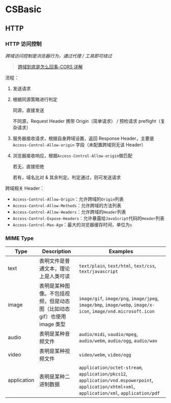 # CSBasic

## HTTP

### HTTP 访问控制

_跨域访问控制是浏览器行为，通过代理 / 工具即可绕过_

> [跨域到底是怎么回事-CORS 详解](https://ben-lau.github.io/%E8%B7%A8%E5%9F%9F%E5%88%B0%E5%BA%95%E6%98%AF%E6%80%8E%E4%B9%88%E5%9B%9E%E4%BA%8B-CORS%E8%AF%A6%E8%A7%A3/)

流程：

1. 发送请求
2. 根据同源策略进行判定

   同源，直接发送

   不同源，Request Header 携带 Origin（简单请求） / 预检请求 preflight（复杂请求）

3. 服务器接收请求，根据自身跨域设置，返回 Response Header，主要是 `Access-Control-Allow-origin` 字段（未配置跨域则无该 Header）
4. 浏览器接收响应，根据`Access-Control-Allow-origin`做匹配

   若无，直接拒绝

   若有，域名比对 & 其余判定。判定通过，则可发送请求

跨域相关 Header：

- `Access-Control-Allow-Origin`：允许跨域的`Origin`列表
- `Access-Control-Allow-Methods`：允许跨域的方法列表
- `Access-Control-Allow-Headers`：允许跨域的`Header`列表
- `Access-Control-Expose-Headers`：允许暴露给`JavaScript`代码的`Header`列表
- `Access-Control-Max-Age`：最大的浏览器缓存时间，单位为`s`

### MIME Type

| Type        | Description                                                             | Examples                                                                                                                                        |
| ----------- | ----------------------------------------------------------------------- | ----------------------------------------------------------------------------------------------------------------------------------------------- |
| text        | 表明文件是普通文本，理论上是人类可读                                    | `text/plain`, `text/html`, `text/css`, `text/javascript`                                                                                        |
| image       | 表明是某种图像。不包括视频，但是动态图（比如动态 gif）也使用 image 类型 | `image/gif`, `image/png`, `image/jpeg`, `image/bmp`, `image/webp`, `image/x-icon`, `image/vnd.microsoft.icon`                                   |
| audio       | 表明是某种音频文件                                                      | `audio/midi`, `vaudio/mpeg`, `audio/webm`, `audio/ogg`, `audio/wav `                                                                            |
| video       | 表明是某种视频文件                                                      | `video/webm`, `video/ogg`                                                                                                                       |
| application | 表明是某种二进制数据                                                    | `application/octet-stream`, `application/pkcs12`, `application/vnd.mspowerpoint`, `application/xhtml+xml`, `application/xml`, `application/pdf` |

